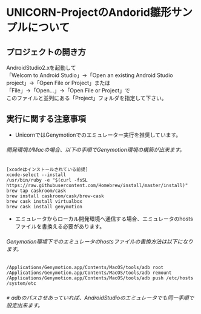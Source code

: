 # UNICORN-ProjectのAndorid雛形サンプルについて

## プロジェクトの開き方

AndroidStudio2.xを起動して  
「Welcom to Android Studio」->「Open an existing Android Studio project」->「Open File or Project」または  
「File」->「Open...」->「Open File or Project」で  
このファイルと並列にある「Project」フォルダを指定して下さい。

## 実行に関する注意事項

- UnicornではGenymotionでのエミュレーター実行を推奨しています。

###### 開発環境がMacの場合、以下の手順でGenymotion環境の構築が出来ます。

```
[xcodeはインストールされている前提]
xcode-select --install
/usr/bin/ruby -e "$(curl -fsSL https://raw.githubusercontent.com/Homebrew/install/master/install)"
brew tap caskroom/cask
brew install caskroom/cask/brew-cask
brew cask install virtualbox
brew cask install genymotion
```

- エミュレータからローカル開発環境へ通信する場合、エミュレータのhostsファイルを書換える必要があります。

###### Genymotion環境下でのエミュレータのhostsファイルの書換方法は以下になります。

```
/Applications/Genymotion.app/Contents/MacOS/tools/adb root
/Applications/Genymotion.app/Contents/MacOS/tools/adb remount
/Applications/Genymotion.app/Contents/MacOS/tools/adb push /etc/hosts /system/etc
```

###### ※ adbのパスさせあっていれば、AndroidStudioのエミュレータでも同一手順で設定出来ます。